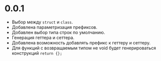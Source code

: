 # 0.0.1
 - Выбор между `struct` и `class`.
 - Добавлена параметризация префиксов.
 - Добавлен выбор типа строк по умолчанию.
 - Генерация геттера и сеттера.
 - Добавлена возможность добавлять префикс к геттеру и сеттеру.
 - Для функций с возвращаемым типом не void будет генерироваться конструкций `return {};`